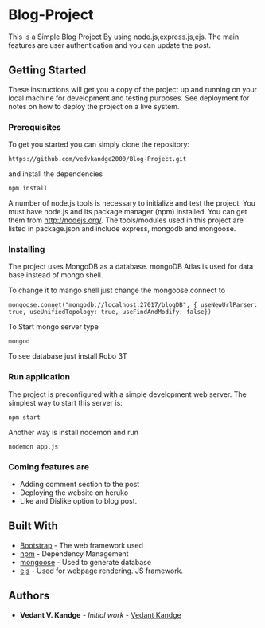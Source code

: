 # Blog-Project

This is a Simple Blog Project By using node.js,express.js,ejs. The main features are user authentication and you can update the post.

## Getting Started

These instructions will get you a copy of the project up and running on your local machine for development and testing purposes. See deployment for notes on how to deploy the project on a live system.

### Prerequisites

To get you started you can simply clone the repository:

```
https://github.com/vedvkandge2000/Blog-Project.git
```
and install the dependencies
```
npm install
```
A number of node.js tools is necessary to initialize and test the project. You must have node.js and its package manager (npm) installed. You can get them from http://nodejs.org/. The tools/modules used in this project are listed in package.json and include express, mongodb and mongoose.


### Installing

The project uses MongoDB as a database.
mongoDB Atlas is used for data base instead of mongo shell.



To change it to mango shell just change the mongoose.connect to

```
mongoose.connet("mongodb://localhost:27017/blogDB", { useNewUrlParser: true, useUnifiedTopology: true, useFindAndModify: false})
```
To Start mongo server type
```
mongod
```
To see database just install Robo 3T

### Run application

The project is preconfigured with a simple development web server. The simplest way to start this server is:
```
npm start
```

Another way is install nodemon and run 
```
nodemon app.js
```


### Coming features are

* Adding comment section to the post
* Deploying the website on heruko
* Like and Dislike option to blog post.


## Built With

* [Bootstrap](https://getbootstrap.com/) - The web framework used
* [npm](https://www.npmjs.com/) - Dependency Management
* [mongoose](https://mongoosejs.com/docs/api/model.html) - Used to generate database
* [ejs](https://ejs.co/#install) - Used for webpage rendering. JS framework.


## Authors

* **Vedant V. Kandge** - *Initial work* - [Vedant Kandge](https://github.com/vedvkandge2000)


